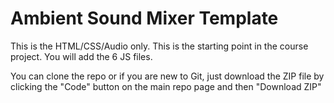 # Ambient Sound Mixer Template

This is the HTML/CSS/Audio only. This is the starting point in the course project. You will add the 6 JS files.

You can clone the repo or if you are new to Git, just download the ZIP file by clicking the "Code" button on the main repo page and then "Download ZIP"
